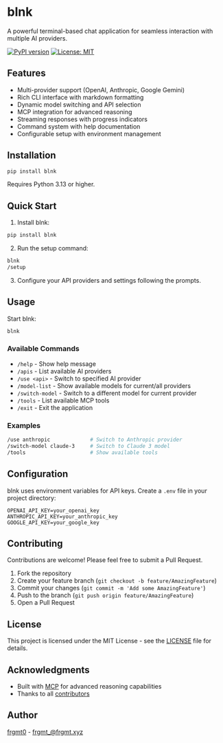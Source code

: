 # blnk

A powerful terminal-based chat application for seamless interaction with multiple AI providers.

[![PyPI version](https://badge.fury.io/py/blnk.svg)](https://badge.fury.io/py/blnk)
[![License: MIT](https://img.shields.io/badge/License-MIT-yellow.svg)](https://opensource.org/licenses/MIT)

## Features

- Multi-provider support (OpenAI, Anthropic, Google Gemini)
- Rich CLI interface with markdown formatting
- Dynamic model switching and API selection
- MCP integration for advanced reasoning
- Streaming responses with progress indicators
- Command system with help documentation
- Configurable setup with environment management

## Installation

```bash
pip install blnk
```

Requires Python 3.13 or higher.

## Quick Start

1. Install blnk:
```bash
pip install blnk
```

2. Run the setup command:
```bash
blnk
/setup
```

3. Configure your API providers and settings following the prompts.

## Usage

Start blnk:
```bash
blnk
```

### Available Commands

- `/help` - Show help message
- `/apis` - List available AI providers
- `/use <api>` - Switch to specified AI provider
- `/model-list` - Show available models for current/all providers
- `/switch-model` - Switch to a different model for current provider
- `/tools` - List available MCP tools
- `/exit` - Exit the application

### Examples

```bash
/use anthropic             # Switch to Anthropic provider
/switch-model claude-3     # Switch to Claude 3 model
/tools                     # Show available tools
```

## Configuration

blnk uses environment variables for API keys. Create a `.env` file in your project directory:

```env
OPENAI_API_KEY=your_openai_key
ANTHROPIC_API_KEY=your_anthropic_key
GOOGLE_API_KEY=your_google_key
```

## Contributing

Contributions are welcome! Please feel free to submit a Pull Request.

1. Fork the repository
2. Create your feature branch (`git checkout -b feature/AmazingFeature`)
3. Commit your changes (`git commit -m 'Add some AmazingFeature'`)
4. Push to the branch (`git push origin feature/AmazingFeature`)
5. Open a Pull Request

## License

This project is licensed under the MIT License - see the [LICENSE](LICENSE) file for details.

## Acknowledgments

- Built with [MCP](https://github.com/mcp-team/mcp) for advanced reasoning capabilities
- Thanks to all [contributors](CONTRIBUTORS.md)

## Author

[frgmt0](https://github.com/frgmt0) - frgmt_@frgmt.xyz
